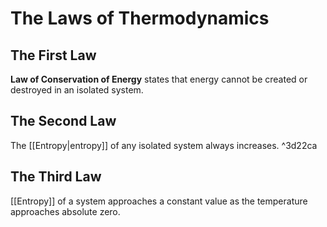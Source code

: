 # The Laws of Thermodynamics

## The First Law
**Law of Conservation of Energy** states that energy cannot be created or destroyed in an isolated system.

## The Second Law
The [[Entropy|entropy]] of any isolated system always increases. ^3d22ca

## The Third Law
[[Entropy]] of a system approaches a constant value as the temperature approaches absolute zero. 